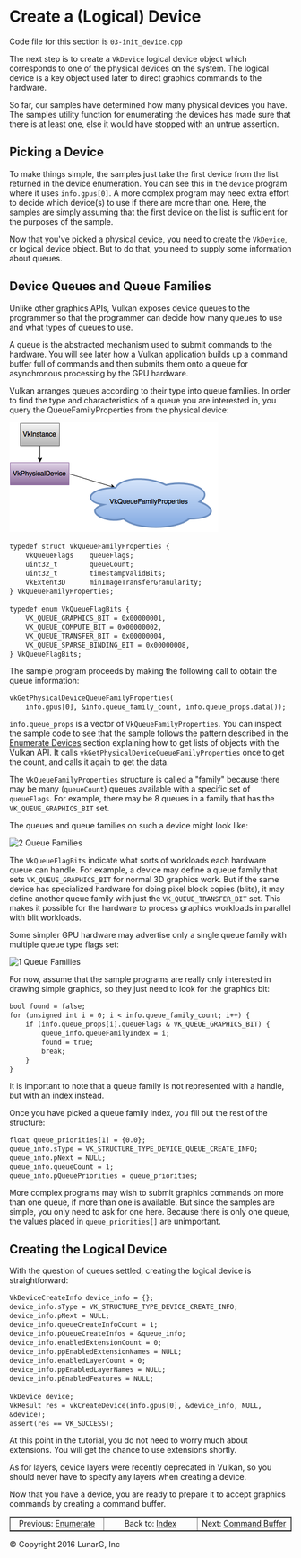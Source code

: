 # Create a (Logical) Device

<link href="../css/lg_stylesheet.css" rel="stylesheet"></link>

Code file for this section is `03-init_device.cpp`

The next step is to create a `VkDevice` logical device object
which corresponds to one of the physical devices on the system.
The logical device is a key object used later to direct graphics commands
to the hardware.

So far, our samples have determined how many physical devices you have.
The samples utility function for enumerating the devices
has made sure that there is at least one, else it would have
stopped with an untrue assertion.

## Picking a Device

To make things simple, the samples just take the first device from
the list returned in the device enumeration.  You can see this in the
`device` program where it uses `info.gpus[0]`.
A more complex program may need extra effort to decide which
device(s) to use if there are more than one.
Here, the samples are simply assuming that the first device on the list
is sufficient for the purposes of the sample.

Now that you've picked a physical device, you need to create the `VkDevice`,
or logical device object.
But to do that, you need to supply some information about queues.

## Device Queues and Queue Families

Unlike other graphics APIs, Vulkan exposes device queues to the programmer
so that the programmer can decide how many queues to use and what types
of queues to use.

A queue is the abstracted mechanism used to submit commands to the
hardware.  You will see later how a Vulkan application builds up
a command buffer full of commands and then submits them onto a
queue for asynchronous processing by the GPU hardware.

Vulkan arranges queues according to their type into queue families.
In order to find the type and characteristics of a queue you are
interested in, you query the QueueFamilyProperties from the
physical device:

![Queue Family Props](../images/PhysicalDeviceQueueFamilyProperties.png)

    typedef struct VkQueueFamilyProperties {
        VkQueueFlags    queueFlags;
        uint32_t        queueCount;
        uint32_t        timestampValidBits;
        VkExtent3D      minImageTransferGranularity;
    } VkQueueFamilyProperties;

    typedef enum VkQueueFlagBits {
        VK_QUEUE_GRAPHICS_BIT = 0x00000001,
        VK_QUEUE_COMPUTE_BIT = 0x00000002,
        VK_QUEUE_TRANSFER_BIT = 0x00000004,
        VK_QUEUE_SPARSE_BINDING_BIT = 0x00000008,
    } VkQueueFlagBits;

The sample program proceeds by making the following call to
obtain the queue information:

    vkGetPhysicalDeviceQueueFamilyProperties(
        info.gpus[0], &info.queue_family_count, info.queue_props.data());

`info.queue_props` is a vector of `VkQueueFamilyProperties`.
You can inspect the sample code to see that the sample
follows the pattern described in the [Enumerate Devices](02-enumerate_devices.html) section
explaining how to get lists of objects with the Vulkan API.
It calls `vkGetPhysicalDeviceQueueFamilyProperties` once to get the count, and
calls it again to get the data.

The `VkQueueFamilyProperties` structure is called a "family"
because there may be many (`queueCount`) queues
available with a specific set of `queueFlags`.  For example, there may be
8 queues in a family that has the `VK_QUEUE_GRAPHICS_BIT` set.

The queues and queue families on such a device might look like:

![2 Queue Families](../images/Device2QueueFamilies.png)

The `VkQueueFlagBits` indicate what sorts of workloads each hardware
queue can handle.
For example, a device may define a queue family that sets
`VK_QUEUE_GRAPHICS_BIT` for normal 3D graphics work.
But if the same device has specialized hardware for doing
pixel block copies (blits),
it may define another queue family with just the `VK_QUEUE_TRANSFER_BIT`
set.
This makes it possible for the hardware to process graphics
workloads in parallel with blit workloads.

Some simpler GPU hardware may advertise only a single queue family
with multiple queue type flags set:

![1 Queue Families](../images/Device1QueueFamilies.png)

For now, assume that the sample programs are really only interested in drawing
simple graphics, so they just need to look for the graphics bit:

    bool found = false;
    for (unsigned int i = 0; i < info.queue_family_count; i++) {
        if (info.queue_props[i].queueFlags & VK_QUEUE_GRAPHICS_BIT) {
            queue_info.queueFamilyIndex = i;
            found = true;
            break;
        }
    }

It is important to note that a queue family is not represented with
a handle, but with an index instead.

Once you have picked a queue family index, you fill out the rest of the structure:

    float queue_priorities[1] = {0.0};
    queue_info.sType = VK_STRUCTURE_TYPE_DEVICE_QUEUE_CREATE_INFO;
    queue_info.pNext = NULL;
    queue_info.queueCount = 1;
    queue_info.pQueuePriorities = queue_priorities;

More complex programs may wish to submit graphics commands on
more than one queue, if more than one is available.
But since the samples are simple, you only need to ask for one here.
Because there is only one queue, the values placed in `queue_priorities[]`
are unimportant.

## Creating the Logical Device

With the question of queues settled, creating the logical device
is straightforward:

    VkDeviceCreateInfo device_info = {};
    device_info.sType = VK_STRUCTURE_TYPE_DEVICE_CREATE_INFO;
    device_info.pNext = NULL;
    device_info.queueCreateInfoCount = 1;
    device_info.pQueueCreateInfos = &queue_info;
    device_info.enabledExtensionCount = 0;
    device_info.ppEnabledExtensionNames = NULL;
    device_info.enabledLayerCount = 0;
    device_info.ppEnabledLayerNames = NULL;
    device_info.pEnabledFeatures = NULL;

    VkDevice device;
    VkResult res = vkCreateDevice(info.gpus[0], &device_info, NULL, &device);
    assert(res == VK_SUCCESS);

At this point in the tutorial, you do not need to worry much about extensions.
You will get the chance to use extensions shortly.

As for layers, device layers were recently deprecated in Vulkan, so you should never
have to specify any layers when creating a device.

Now that you have a device, you are ready to prepare it to accept graphics commands
by creating a command buffer.

<table border="1" width="100%">
    <tr>
        <td align="center" width="33%">Previous: <a href="02-enumerate_devices.html" title="Prev">Enumerate</a></td>
        <td align="center" width="33%">Back to: <a href="index.html" title="Index">Index</a></td>
        <td align="center" width="33%">Next: <a href="04-init_command_buffer.html" title="Next">Command Buffer</a></td>
    </tr>
</table>
<footer>&copy; Copyright 2016 LunarG, Inc</footer>
